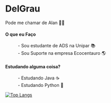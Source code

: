 
# DelGrau
<p>Pode me chamar de Alan 👊😎</p>

<div id="div-oqfaco">
         
<dl>
         
<dt><h4>O que eu Faço</h4></dt>
<dd>- Sou estudante de ADS na Unipar 📚</dd>
<dd>- Sou Suporte na empresa Ecocentauro 🌎</dd>

<dt><h4>Estudando alguma coisa?</h4></dt>
<dd>- Estudando Java ☕</dd>
<dd>- Estudando Python 🐍</dd>
</dl>
         
</div>

[![Top Langs](https://github-readme-stats.vercel.app/api/top-langs/?username=DelGrau&theme=radical&layout=compact)](https://github.com/anuraghazra/github-readme-stats)
